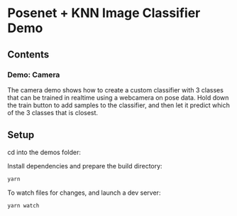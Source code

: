 # Posenet + KNN Image Classifier Demo

## Contents

### Demo: Camera

The camera demo shows how to create a custom classifier with 3 classes that can be trained in realtime using a webcamera on pose data. Hold down the train button to add samples to the classifier, and then let it predict which of the 3 classes that is closest.

## Setup

cd into the demos folder:

Install dependencies and prepare the build directory:

```sh
yarn
```

To watch files for changes, and launch a dev server:

```sh
yarn watch
```
